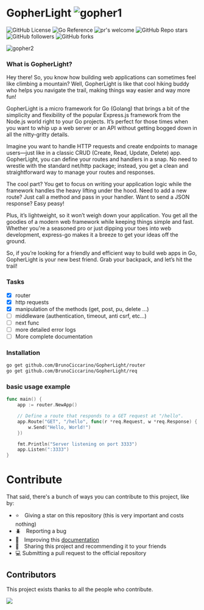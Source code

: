 # GopherLight ![gopher1](./img/typing-furiously.gif)

![GitHub License](https://img.shields.io/github/license/BrunoCiccarino/express-go?style=for-the-badge&color=blue&link=https%3A%2F%2Fgithub.com%2FBrunoCiccarino%2Fexpress-go%2Fblob%2Fmain%2FLICENSE) ![Go Reference](https://img.shields.io/badge/reference-grey?style=for-the-badge&logo=go&link=https%3A%2F%2Fgithub.com%2FBrunoCiccarino%2Fexpress-go) ![pr's welcome](https://img.shields.io/badge/PR'S-WELCOME-green?style=for-the-badge) ![GitHub Repo stars](https://img.shields.io/github/stars/BrunoCiccarino/express-go) ![GitHub followers](https://img.shields.io/github/followers/BrunoCiccarino?link=https%3A%2F%2Fgithub.com%2FBrunoCiccarino) ![GitHub forks](https://img.shields.io/github/forks/BrunoCiccarino/express-go)


![gopher2](./img/gopher.png)

### What is GopherLight?
Hey there! So, you know how building web applications can sometimes feel like climbing a mountain? Well, GopherLight is like that cool hiking buddy who helps you navigate the trail, making things way easier and way more fun!

GopherLight is a micro framework for Go (Golang) that brings a bit of the simplicity and flexibility of the popular Express.js framework from the Node.js world right to your Go projects. It’s perfect for those times when you want to whip up a web server or an API without getting bogged down in all the nitty-gritty details.

Imagine you want to handle HTTP requests and create endpoints to manage users—just like in a classic CRUD (Create, Read, Update, Delete) app. GopherLight, you can define your routes and handlers in a snap. No need to wrestle with the standard net/http package; instead, you get a clean and straightforward way to manage your routes and responses.

The cool part? You get to focus on writing your application logic while the framework handles the heavy lifting under the hood. Need to add a new route? Just call a method and pass in your handler. Want to send a JSON response? Easy peasy!

Plus, it’s lightweight, so it won’t weigh down your application. You get all the goodies of a modern web framework while keeping things simple and fast. Whether you're a seasoned pro or just dipping your toes into web development, express-go makes it a breeze to get your ideas off the ground.

So, if you’re looking for a friendly and efficient way to build web apps in Go, GopherLight is your new best friend. Grab your backpack, and let’s hit the trail!

### Tasks

- [x] router
- [x] http requests
- [x] manipulation of the methods (get, post, pu, delete ...)
- [ ] middleware (authentication, timeout, anti csrf, etc...)
- [ ] next func
- [ ] more detailed error logs
- [ ] More complete documentation

### Installation

```bash
go get github.com/BrunoCiccarino/GopherLight/router
go get github.com/BrunoCiccarino/GopherLight/req
```

### basic usage example

```go
func main() {
	app := router.NewApp()

	// Define a route that responds to a GET request at "/hello".
	app.Route("GET", "/hello", func(r *req.Request, w *req.Response) {
		w.Send("Hello, World!")
	})

	fmt.Println("Server listening on port 3333")
	app.Listen(":3333")
}
```

# Contribute

That said, there's a bunch of ways you can contribute to this project, like by:

* ⭐ Giving a star on this repository (this is very important and costs nothing)
* 🪲 Reporting a bug
* 📄 Improving this [documentation](./docs/)
* 🚨 Sharing this project and recommending it to your friends
* 💻 Submitting a pull request to the official repository


## Contributors

This project exists thanks to all the people who contribute. 

<a href="https://github.com/BrunoCiccarino/GopherLight/graphs/contributors">
  <img src="https://contrib.rocks/image?repo=BrunoCiccarino/GopherLight&max=24" />
</a>


